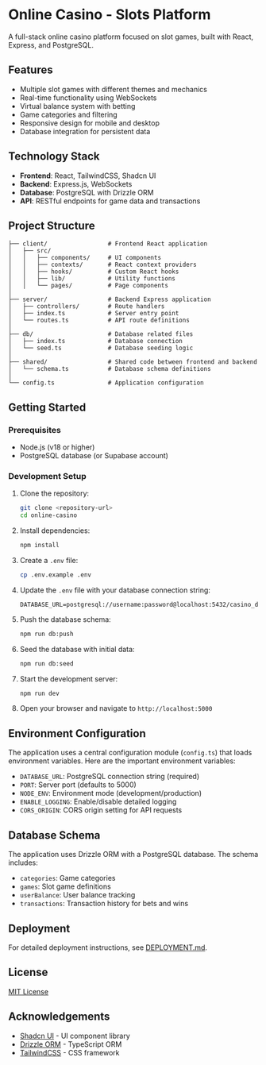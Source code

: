 # Online Casino - Slots Platform

A full-stack online casino platform focused on slot games, built with React, Express, and PostgreSQL.

## Features

- Multiple slot games with different themes and mechanics
- Real-time functionality using WebSockets
- Virtual balance system with betting
- Game categories and filtering
- Responsive design for mobile and desktop
- Database integration for persistent data

## Technology Stack

- **Frontend**: React, TailwindCSS, Shadcn UI
- **Backend**: Express.js, WebSockets
- **Database**: PostgreSQL with Drizzle ORM
- **API**: RESTful endpoints for game data and transactions

## Project Structure

```
├── client/                 # Frontend React application
│   ├── src/
│   │   ├── components/     # UI components
│   │   ├── contexts/       # React context providers
│   │   ├── hooks/          # Custom React hooks
│   │   ├── lib/            # Utility functions
│   │   └── pages/          # Page components
│
├── server/                 # Backend Express application
│   ├── controllers/        # Route handlers
│   ├── index.ts            # Server entry point
│   └── routes.ts           # API route definitions
│
├── db/                     # Database related files
│   ├── index.ts            # Database connection
│   └── seed.ts             # Database seeding logic
│
├── shared/                 # Shared code between frontend and backend
│   └── schema.ts           # Database schema definitions
│
└── config.ts               # Application configuration
```

## Getting Started

### Prerequisites

- Node.js (v18 or higher)
- PostgreSQL database (or Supabase account)

### Development Setup

1. Clone the repository:
   ```bash
   git clone <repository-url>
   cd online-casino
   ```

2. Install dependencies:
   ```bash
   npm install
   ```

3. Create a `.env` file:
   ```bash
   cp .env.example .env
   ```

4. Update the `.env` file with your database connection string:
   ```
   DATABASE_URL=postgresql://username:password@localhost:5432/casino_db
   ```

5. Push the database schema:
   ```bash
   npm run db:push
   ```

6. Seed the database with initial data:
   ```bash
   npm run db:seed
   ```

7. Start the development server:
   ```bash
   npm run dev
   ```

8. Open your browser and navigate to `http://localhost:5000`

## Environment Configuration

The application uses a central configuration module (`config.ts`) that loads environment variables. Here are the important environment variables:

- `DATABASE_URL`: PostgreSQL connection string (required)
- `PORT`: Server port (defaults to 5000)
- `NODE_ENV`: Environment mode (development/production)
- `ENABLE_LOGGING`: Enable/disable detailed logging
- `CORS_ORIGIN`: CORS origin setting for API requests

## Database Schema

The application uses Drizzle ORM with a PostgreSQL database. The schema includes:

- `categories`: Game categories
- `games`: Slot game definitions
- `userBalance`: User balance tracking
- `transactions`: Transaction history for bets and wins

## Deployment

For detailed deployment instructions, see [DEPLOYMENT.md](DEPLOYMENT.md).

## License

[MIT License](LICENSE)

## Acknowledgements

- [Shadcn UI](https://ui.shadcn.com/) - UI component library
- [Drizzle ORM](https://orm.drizzle.team/) - TypeScript ORM
- [TailwindCSS](https://tailwindcss.com/) - CSS framework